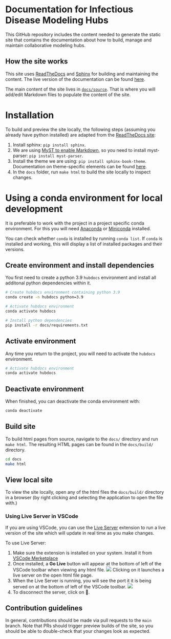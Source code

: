 # Documentation for Infectious Disease Modeling Hubs

This GitHub repository includes the content needed to generate the static site 
that contains the documentation about how to build, manage and maintain 
collaborative modeling hubs.

## How the site works

This site uses [ReadTheDocs](https://readthedocs.org/) and
[Sphinx](https://www.sphinx-doc.org/en/master/index.html) for building and 
maintaining the content. The live version of the documentation can be found
[here](https://hubdocs.readthedocs.io/).

The main content of the site lives in [`docs/source`](docs/source/). That is 
where you will add/edit Markdown files to populate the content of the site.

# Installation 

To build and preview the site locally, the following steps 
(assuming you already have python installed) are adapted from the 
[ReadTheDocs site](https://docs.readthedocs.io/en/stable/intro/getting-started-with-sphinx.html):

1. Install sphinx: `pip install sphinx`.
2. We are using [MyST to enable Markdown](https://github.com/executablebooks/MyST-Parser/edit/master/docs/syntax/syntax.md), 
so you need to install myst-parser: `pip install myst-parser`.
3. Install the theme we are using: `pip install sphinx-book-theme`. Documentation on theme-specific elements can be found [here](https://sphinx-book-theme.readthedocs.io/en/stable/index.html).
4. In the `docs` folder, run `make html` to build the site locally to inspect changes.


# Using a conda environment for local development

It is preferable to work with the project in a project specific conda environment. For this you will need [Anaconda](https://www.anaconda.com/) or [Miniconda](https://docs.conda.io/en/latest/miniconda.html) installed.

You can check whether `conda` is installed by running `conda list`.  If `conda` is installed and working, this will display a list of installed packages and their versions.

## Create environment and install dependencies

You first need to create a python 3.9  `hubdocs` environment and install all additonal python dependencies within it.

```bash
# Create hubdocs environment containing python 3.9
conda create -n hubdocs python=3.9

# Activate hubdocs environment
conda activate hubdocs

# Install python dependencies
pip install -r docs/requirements.txt
```

## Activate environment

Any time you return to the project, you will need to activate the `hubdocs` environment.

```bash
# Activate hubdocs environment
conda activate hubdocs
```

## Deactivate environment

When finished, you can deactivate the conda environment with:

```bash
conda deactivate
```

## Build site

To build html pages from source, navigate to the `docs/` directory and run `make html`. 
The resulting HTML pages can be found in the `docs/build/` directory.

```bash
cd docs
make html
```

## View local site

To view the site locally, open any of the html files the `docs/build/` directory in a browser (by right clicking and selecting the application to open the file with.)

### Using Live Server in VSCode

If you are using VSCode, you can use the [Live Server](https://marketplace.visualstudio.com/items?itemName=ritwickdey.LiveServer) extension to run a live version of the site which will update in real time as you make changes.

To use Live Server:
1. Make sure the extension is installed on your system. Install it from [VSCode Merketplace](https://marketplace.visualstudio.com/items?itemName=ritwickdey.LiveServer)
2. Once installed, a **Go Live** button will appear at the bottom of left of the VSCode toolbar when viewing any html file. ![](https://user-images.githubusercontent.com/5583057/203735663-f6b1954d-db0a-444b-8d75-643d04a98946.png) Clicking on it launches a live server on the open html file page.
3. When the Live Server is running, you will see the port it it is being served on at the bottom of left of the VSCode toolbar. ![](https://user-images.githubusercontent.com/5583057/203736634-5a3a398d-7067-4962-a457-f7db35e2244c.png) 
4. To disconnect the server, click on :no_entry_sign:.




## Contribution guidelines
In general, contributions should be made via pull requests to the `main` branch. 
Note that PRs should trigger preview builds of the site, so you should be able
to double-check that your changes look as expected.
